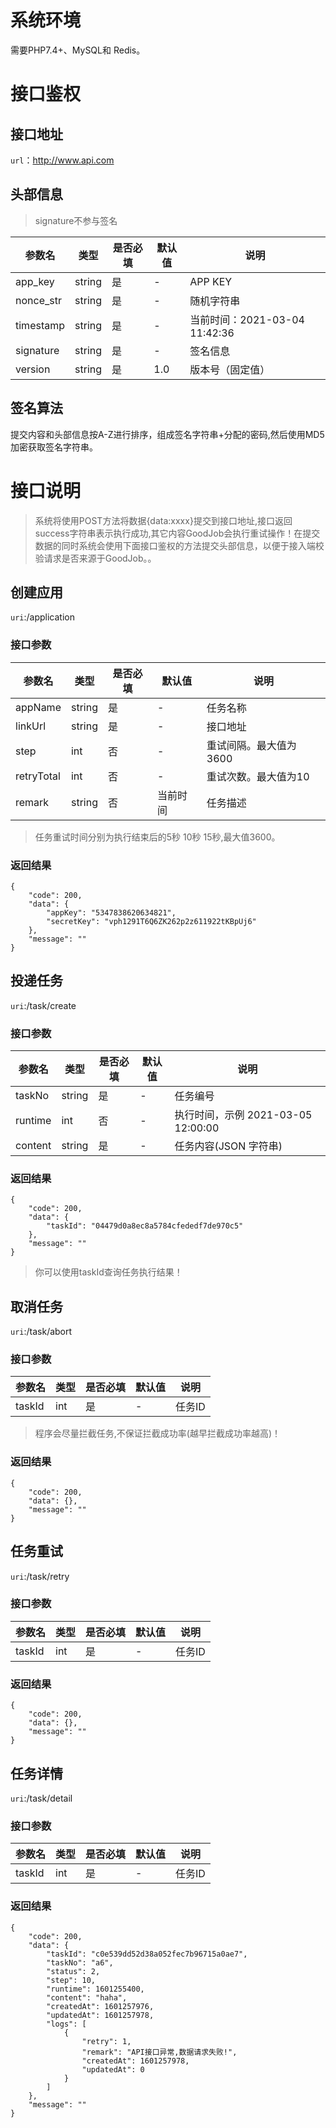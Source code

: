 # 系统环境

需要PHP7.4+、MySQL和 Redis。

# 接口鉴权

## 接口地址

`url`：http://www.api.com

## 头部信息

> signature不参与签名

| 参数名     | 类型     | 是否必填 | 默认值 | 说明      |
|---------|--------|------|-----|---------|
| app_key | string | 是    | -   | APP KEY |
| nonce_str | string | 是    | -   | 随机字符串 |
| timestamp | string | 是    | -   | 当前时间：2021-03-04 11:42:36 |
| signature | string | 是    | -   | 签名信息 |
| version | string | 是    | 1.0   | 版本号（固定值） |

## 签名算法

提交内容和头部信息按A-Z进行排序，组成签名字符串+分配的密码,然后使用MD5加密获取签名字符串。

# 接口说明

> 系统将使用POST方法将数据{data:xxxx}提交到接口地址,接口返回success字符串表示执行成功,其它内容GoodJob会执行重试操作！在提交数据的同时系统会使用下面接口鉴权的方法提交头部信息，以便于接入端校验请求是否来源于GoodJob。。

## 创建应用

`uri`:/application

### 接口参数

| 参数名     | 类型     | 是否必填 | 默认值 | 说明      |
|---------|--------|------|-----|---------|
| appName | string | 是    | -   | 任务名称 |
| linkUrl | string | 是    | -   | 接口地址 |
| step | int | 否    | -   | 重试间隔。最大值为3600 |
| retryTotal | int | 否    | -   | 重试次数。最大值为10 |
| remark | string | 否    |  当前时间   | 任务描述|

> 任务重试时间分别为执行结束后的5秒 10秒 15秒,最大值3600。

### 返回结果

```
{
    "code": 200,
    "data": {
        "appKey": "5347838620634821",
        "secretKey": "vph1291T6Q6ZK262p2z611922tKBpUj6"
    },
    "message": ""
}
```

## 投递任务

`uri`:/task/create

### 接口参数

| 参数名     | 类型     | 是否必填 | 默认值 | 说明      |
|---------|--------|------|-----|---------|
| taskNo | string | 是    | -   | 任务编号 |
| runtime | int | 否    | -   | 执行时间，示例 2021-03-05 12:00:00 |
| content | string | 是    | -   | 任务内容(JSON 字符串) |

### 返回结果

```
{
    "code": 200,
    "data": {
        "taskId": "04479d0a8ec8a5784cfededf7de970c5"
    },
    "message": ""
}
```

> 你可以使用taskId查询任务执行结果！

## 取消任务

`uri`:/task/abort

### 接口参数

| 参数名     | 类型     | 是否必填 | 默认值 | 说明      |
|---------|--------|------|-----|---------|
| taskId | int | 是    | -   | 任务ID |

> 程序会尽量拦截任务,不保证拦截成功率(越早拦截成功率越高)！

### 返回结果

```
{
    "code": 200,
    "data": {},
    "message": ""
}
```

## 任务重试

`uri`:/task/retry

### 接口参数

| 参数名     | 类型     | 是否必填 | 默认值 | 说明      |
|---------|--------|------|-----|---------|
| taskId | int | 是    | -   | 任务ID |

### 返回结果

```
{
    "code": 200,
    "data": {},
    "message": ""
}
```

## 任务详情

`uri`:/task/detail

### 接口参数

| 参数名     | 类型     | 是否必填 | 默认值 | 说明      |
|---------|--------|------|-----|---------|
| taskId | int | 是    | -   | 任务ID |

### 返回结果

```
{
    "code": 200,
    "data": {
        "taskId": "c0e539dd52d38a052fec7b96715a0ae7",
        "taskNo": "a6",
        "status": 2,
        "step": 10,
        "runtime": 1601255400,
        "content": "haha",
        "createdAt": 1601257976,
        "updatedAt": 1601257978,
        "logs": [
            {
                "retry": 1,
                "remark": "API接口异常,数据请求失败!",
                "createdAt": 1601257978,
                "updatedAt": 0
            }
        ]
    },
    "message": ""
}
```